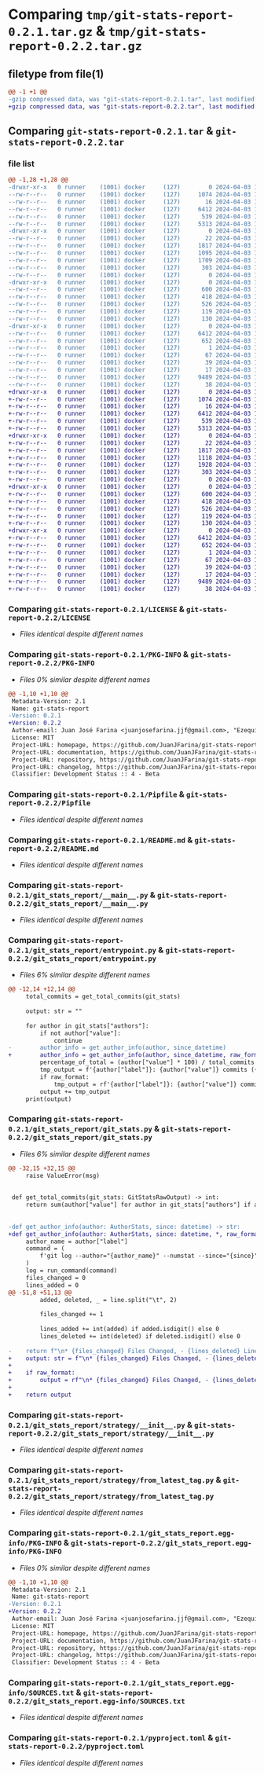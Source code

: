 # Comparing `tmp/git-stats-report-0.2.1.tar.gz` & `tmp/git-stats-report-0.2.2.tar.gz`

## filetype from file(1)

```diff
@@ -1 +1 @@
-gzip compressed data, was "git-stats-report-0.2.1.tar", last modified: Wed Apr  3 18:12:07 2024, max compression
+gzip compressed data, was "git-stats-report-0.2.2.tar", last modified: Wed Apr  3 19:01:08 2024, max compression
```

## Comparing `git-stats-report-0.2.1.tar` & `git-stats-report-0.2.2.tar`

### file list

```diff
@@ -1,28 +1,28 @@
-drwxr-xr-x   0 runner    (1001) docker     (127)        0 2024-04-03 18:12:07.269931 git-stats-report-0.2.1/
--rw-r--r--   0 runner    (1001) docker     (127)     1074 2024-04-03 18:12:00.000000 git-stats-report-0.2.1/LICENSE
--rw-r--r--   0 runner    (1001) docker     (127)       16 2024-04-03 18:12:00.000000 git-stats-report-0.2.1/MANIFEST.in
--rw-r--r--   0 runner    (1001) docker     (127)     6412 2024-04-03 18:12:07.269931 git-stats-report-0.2.1/PKG-INFO
--rw-r--r--   0 runner    (1001) docker     (127)      539 2024-04-03 18:12:00.000000 git-stats-report-0.2.1/Pipfile
--rw-r--r--   0 runner    (1001) docker     (127)     5313 2024-04-03 18:12:00.000000 git-stats-report-0.2.1/README.md
-drwxr-xr-x   0 runner    (1001) docker     (127)        0 2024-04-03 18:12:07.265931 git-stats-report-0.2.1/git_stats_report/
--rw-r--r--   0 runner    (1001) docker     (127)       22 2024-04-03 18:12:00.000000 git-stats-report-0.2.1/git_stats_report/__init__.py
--rw-r--r--   0 runner    (1001) docker     (127)     1817 2024-04-03 18:12:00.000000 git-stats-report-0.2.1/git_stats_report/__main__.py
--rw-r--r--   0 runner    (1001) docker     (127)     1095 2024-04-03 18:12:00.000000 git-stats-report-0.2.1/git_stats_report/entrypoint.py
--rw-r--r--   0 runner    (1001) docker     (127)     1709 2024-04-03 18:12:00.000000 git-stats-report-0.2.1/git_stats_report/git_stats.py
--rw-r--r--   0 runner    (1001) docker     (127)      303 2024-04-03 18:12:00.000000 git-stats-report-0.2.1/git_stats_report/logger.py
--rw-r--r--   0 runner    (1001) docker     (127)        0 2024-04-03 18:12:00.000000 git-stats-report-0.2.1/git_stats_report/py.typed
-drwxr-xr-x   0 runner    (1001) docker     (127)        0 2024-04-03 18:12:07.269931 git-stats-report-0.2.1/git_stats_report/strategy/
--rw-r--r--   0 runner    (1001) docker     (127)      600 2024-04-03 18:12:00.000000 git-stats-report-0.2.1/git_stats_report/strategy/__init__.py
--rw-r--r--   0 runner    (1001) docker     (127)      418 2024-04-03 18:12:00.000000 git-stats-report-0.2.1/git_stats_report/strategy/from_date.py
--rw-r--r--   0 runner    (1001) docker     (127)      526 2024-04-03 18:12:00.000000 git-stats-report-0.2.1/git_stats_report/strategy/from_latest_tag.py
--rw-r--r--   0 runner    (1001) docker     (127)      119 2024-04-03 18:12:00.000000 git-stats-report-0.2.1/git_stats_report/strategy/strategy.py
--rw-r--r--   0 runner    (1001) docker     (127)      130 2024-04-03 18:12:00.000000 git-stats-report-0.2.1/git_stats_report/utils.py
-drwxr-xr-x   0 runner    (1001) docker     (127)        0 2024-04-03 18:12:07.269931 git-stats-report-0.2.1/git_stats_report.egg-info/
--rw-r--r--   0 runner    (1001) docker     (127)     6412 2024-04-03 18:12:07.000000 git-stats-report-0.2.1/git_stats_report.egg-info/PKG-INFO
--rw-r--r--   0 runner    (1001) docker     (127)      652 2024-04-03 18:12:07.000000 git-stats-report-0.2.1/git_stats_report.egg-info/SOURCES.txt
--rw-r--r--   0 runner    (1001) docker     (127)        1 2024-04-03 18:12:07.000000 git-stats-report-0.2.1/git_stats_report.egg-info/dependency_links.txt
--rw-r--r--   0 runner    (1001) docker     (127)       67 2024-04-03 18:12:07.000000 git-stats-report-0.2.1/git_stats_report.egg-info/entry_points.txt
--rw-r--r--   0 runner    (1001) docker     (127)       39 2024-04-03 18:12:07.000000 git-stats-report-0.2.1/git_stats_report.egg-info/requires.txt
--rw-r--r--   0 runner    (1001) docker     (127)       17 2024-04-03 18:12:07.000000 git-stats-report-0.2.1/git_stats_report.egg-info/top_level.txt
--rw-r--r--   0 runner    (1001) docker     (127)     9489 2024-04-03 18:12:00.000000 git-stats-report-0.2.1/pyproject.toml
--rw-r--r--   0 runner    (1001) docker     (127)       38 2024-04-03 18:12:07.269931 git-stats-report-0.2.1/setup.cfg
+drwxr-xr-x   0 runner    (1001) docker     (127)        0 2024-04-03 19:01:08.767814 git-stats-report-0.2.2/
+-rw-r--r--   0 runner    (1001) docker     (127)     1074 2024-04-03 19:01:01.000000 git-stats-report-0.2.2/LICENSE
+-rw-r--r--   0 runner    (1001) docker     (127)       16 2024-04-03 19:01:01.000000 git-stats-report-0.2.2/MANIFEST.in
+-rw-r--r--   0 runner    (1001) docker     (127)     6412 2024-04-03 19:01:08.767814 git-stats-report-0.2.2/PKG-INFO
+-rw-r--r--   0 runner    (1001) docker     (127)      539 2024-04-03 19:01:01.000000 git-stats-report-0.2.2/Pipfile
+-rw-r--r--   0 runner    (1001) docker     (127)     5313 2024-04-03 19:01:01.000000 git-stats-report-0.2.2/README.md
+drwxr-xr-x   0 runner    (1001) docker     (127)        0 2024-04-03 19:01:08.763814 git-stats-report-0.2.2/git_stats_report/
+-rw-r--r--   0 runner    (1001) docker     (127)       22 2024-04-03 19:01:01.000000 git-stats-report-0.2.2/git_stats_report/__init__.py
+-rw-r--r--   0 runner    (1001) docker     (127)     1817 2024-04-03 19:01:01.000000 git-stats-report-0.2.2/git_stats_report/__main__.py
+-rw-r--r--   0 runner    (1001) docker     (127)     1118 2024-04-03 19:01:01.000000 git-stats-report-0.2.2/git_stats_report/entrypoint.py
+-rw-r--r--   0 runner    (1001) docker     (127)     1928 2024-04-03 19:01:01.000000 git-stats-report-0.2.2/git_stats_report/git_stats.py
+-rw-r--r--   0 runner    (1001) docker     (127)      303 2024-04-03 19:01:01.000000 git-stats-report-0.2.2/git_stats_report/logger.py
+-rw-r--r--   0 runner    (1001) docker     (127)        0 2024-04-03 19:01:01.000000 git-stats-report-0.2.2/git_stats_report/py.typed
+drwxr-xr-x   0 runner    (1001) docker     (127)        0 2024-04-03 19:01:08.767814 git-stats-report-0.2.2/git_stats_report/strategy/
+-rw-r--r--   0 runner    (1001) docker     (127)      600 2024-04-03 19:01:01.000000 git-stats-report-0.2.2/git_stats_report/strategy/__init__.py
+-rw-r--r--   0 runner    (1001) docker     (127)      418 2024-04-03 19:01:01.000000 git-stats-report-0.2.2/git_stats_report/strategy/from_date.py
+-rw-r--r--   0 runner    (1001) docker     (127)      526 2024-04-03 19:01:01.000000 git-stats-report-0.2.2/git_stats_report/strategy/from_latest_tag.py
+-rw-r--r--   0 runner    (1001) docker     (127)      119 2024-04-03 19:01:01.000000 git-stats-report-0.2.2/git_stats_report/strategy/strategy.py
+-rw-r--r--   0 runner    (1001) docker     (127)      130 2024-04-03 19:01:01.000000 git-stats-report-0.2.2/git_stats_report/utils.py
+drwxr-xr-x   0 runner    (1001) docker     (127)        0 2024-04-03 19:01:08.767814 git-stats-report-0.2.2/git_stats_report.egg-info/
+-rw-r--r--   0 runner    (1001) docker     (127)     6412 2024-04-03 19:01:08.000000 git-stats-report-0.2.2/git_stats_report.egg-info/PKG-INFO
+-rw-r--r--   0 runner    (1001) docker     (127)      652 2024-04-03 19:01:08.000000 git-stats-report-0.2.2/git_stats_report.egg-info/SOURCES.txt
+-rw-r--r--   0 runner    (1001) docker     (127)        1 2024-04-03 19:01:08.000000 git-stats-report-0.2.2/git_stats_report.egg-info/dependency_links.txt
+-rw-r--r--   0 runner    (1001) docker     (127)       67 2024-04-03 19:01:08.000000 git-stats-report-0.2.2/git_stats_report.egg-info/entry_points.txt
+-rw-r--r--   0 runner    (1001) docker     (127)       39 2024-04-03 19:01:08.000000 git-stats-report-0.2.2/git_stats_report.egg-info/requires.txt
+-rw-r--r--   0 runner    (1001) docker     (127)       17 2024-04-03 19:01:08.000000 git-stats-report-0.2.2/git_stats_report.egg-info/top_level.txt
+-rw-r--r--   0 runner    (1001) docker     (127)     9489 2024-04-03 19:01:01.000000 git-stats-report-0.2.2/pyproject.toml
+-rw-r--r--   0 runner    (1001) docker     (127)       38 2024-04-03 19:01:08.767814 git-stats-report-0.2.2/setup.cfg
```

### Comparing `git-stats-report-0.2.1/LICENSE` & `git-stats-report-0.2.2/LICENSE`

 * *Files identical despite different names*

### Comparing `git-stats-report-0.2.1/PKG-INFO` & `git-stats-report-0.2.2/PKG-INFO`

 * *Files 0% similar despite different names*

```diff
@@ -1,10 +1,10 @@
 Metadata-Version: 2.1
 Name: git-stats-report
-Version: 0.2.1
+Version: 0.2.2
 Author-email: Juan José Farina <juanjosefarina.jjf@gmail.com>, "Ezequiel L. Castaño" <castanoezequielleonardo@gmail.com>
 License: MIT
 Project-URL: homepage, https://github.com/JuanJFarina/git-stats-report
 Project-URL: documentation, https://github.com/JuanJFarina/git-stats-report
 Project-URL: repository, https://github.com/JuanJFarina/git-stats-report
 Project-URL: changelog, https://github.com/JuanJFarina/git-stats-report/blob/master/CHANGELOG.md
 Classifier: Development Status :: 4 - Beta
```

### Comparing `git-stats-report-0.2.1/Pipfile` & `git-stats-report-0.2.2/Pipfile`

 * *Files identical despite different names*

### Comparing `git-stats-report-0.2.1/README.md` & `git-stats-report-0.2.2/README.md`

 * *Files identical despite different names*

### Comparing `git-stats-report-0.2.1/git_stats_report/__main__.py` & `git-stats-report-0.2.2/git_stats_report/__main__.py`

 * *Files identical despite different names*

### Comparing `git-stats-report-0.2.1/git_stats_report/entrypoint.py` & `git-stats-report-0.2.2/git_stats_report/entrypoint.py`

 * *Files 6% similar despite different names*

```diff
@@ -12,14 +12,14 @@
     total_commits = get_total_commits(git_stats)
 
     output: str = ""
 
     for author in git_stats["authors"]:
         if not author["value"]:
             continue
-        author_info = get_author_info(author, since_datetime)
+        author_info = get_author_info(author, since_datetime, raw_format=raw_format)
         percentage_of_total = (author["value"] * 100) / total_commits
         tmp_output = f'{author["label"]}: {author["value"]} commits ({percentage_of_total:.2f}% of total) {author_info}\n'  # pylint: disable=line-too-long
         if raw_format:
             tmp_output = rf'{author["label"]}: {author["value"]} commits ({percentage_of_total:.2f}% of total) {author_info}\n'  # pylint: disable=line-too-long
         output += tmp_output
     print(output)
```

### Comparing `git-stats-report-0.2.1/git_stats_report/git_stats.py` & `git-stats-report-0.2.2/git_stats_report/git_stats.py`

 * *Files 6% similar despite different names*

```diff
@@ -32,15 +32,15 @@
     raise ValueError(msg)
 
 
 def get_total_commits(git_stats: GitStatsRawOutput) -> int:
     return sum(author["value"] for author in git_stats["authors"] if author["value"])
 
 
-def get_author_info(author: AuthorStats, since: datetime) -> str:
+def get_author_info(author: AuthorStats, since: datetime, *, raw_format: bool) -> str:
     author_name = author["label"]
     command = (
         f'git log --author="{author_name}" --numstat --since="{since}" --format=""'
     )
     log = run_command(command)
     files_changed = 0
     lines_added = 0
@@ -51,8 +51,13 @@
         added, deleted, _ = line.split("\t", 2)
 
         files_changed += 1
 
         lines_added += int(added) if added.isdigit() else 0
         lines_deleted += int(deleted) if deleted.isdigit() else 0
 
-    return f"\n* {files_changed} Files Changed, - {lines_deleted} Lines Deleted, + {lines_added} Lines Added\n"  # pylint: disable=line-too-long
+    output: str = f"\n* {files_changed} Files Changed, - {lines_deleted} Lines Deleted, + {lines_added} Lines Added\n"  # pylint: disable=line-too-long
+
+    if raw_format:
+        output = rf"\n* {files_changed} Files Changed, - {lines_deleted} Lines Deleted, + {lines_added} Lines Added\n"  # pylint: disable=line-too-long
+
+    return output
```

### Comparing `git-stats-report-0.2.1/git_stats_report/strategy/__init__.py` & `git-stats-report-0.2.2/git_stats_report/strategy/__init__.py`

 * *Files identical despite different names*

### Comparing `git-stats-report-0.2.1/git_stats_report/strategy/from_latest_tag.py` & `git-stats-report-0.2.2/git_stats_report/strategy/from_latest_tag.py`

 * *Files identical despite different names*

### Comparing `git-stats-report-0.2.1/git_stats_report.egg-info/PKG-INFO` & `git-stats-report-0.2.2/git_stats_report.egg-info/PKG-INFO`

 * *Files 0% similar despite different names*

```diff
@@ -1,10 +1,10 @@
 Metadata-Version: 2.1
 Name: git-stats-report
-Version: 0.2.1
+Version: 0.2.2
 Author-email: Juan José Farina <juanjosefarina.jjf@gmail.com>, "Ezequiel L. Castaño" <castanoezequielleonardo@gmail.com>
 License: MIT
 Project-URL: homepage, https://github.com/JuanJFarina/git-stats-report
 Project-URL: documentation, https://github.com/JuanJFarina/git-stats-report
 Project-URL: repository, https://github.com/JuanJFarina/git-stats-report
 Project-URL: changelog, https://github.com/JuanJFarina/git-stats-report/blob/master/CHANGELOG.md
 Classifier: Development Status :: 4 - Beta
```

### Comparing `git-stats-report-0.2.1/git_stats_report.egg-info/SOURCES.txt` & `git-stats-report-0.2.2/git_stats_report.egg-info/SOURCES.txt`

 * *Files identical despite different names*

### Comparing `git-stats-report-0.2.1/pyproject.toml` & `git-stats-report-0.2.2/pyproject.toml`

 * *Files identical despite different names*

